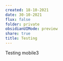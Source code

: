 ```yaml
---
created: 18-10-2021
date: 30-10-2021
flux: false
folder: private
obsidianUIMode: preview
share: true
title: Testing
---
```


Testing mobile3